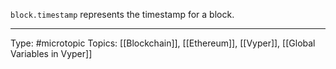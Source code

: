 `block.timestamp` represents the timestamp for a block.

___
Type: #microtopic 
Topics: [[Blockchain]], [[Ethereum]], [[Vyper]], [[Global Variables in Vyper]]

